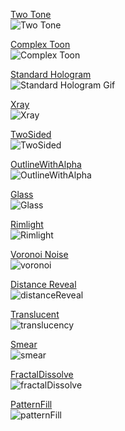 [Two Tone](Assets/_Shaders/AmplifyShaders/TwoTone.shader)\
![Two Tone](https://user-images.githubusercontent.com/30673142/65167810-25c07f00-d9f8-11e9-904e-2401a6812775.png)

[Complex Toon](Assets/_Shaders/AmplifyShaders/ComplexToon.shader)\
![Complex Toon](https://user-images.githubusercontent.com/30673142/65167846-32dd6e00-d9f8-11e9-8f29-7d310b0ce486.png)

[Standard Hologram](Assets/_Shaders/AmplifyShaders/StandardHologram.shader)\
![Standard Hologram Gif](https://user-images.githubusercontent.com/30673142/72476569-5f38a980-37a2-11ea-9423-9441d884b2e9.gif)

[Xray](Assets/_Shaders/AmplifyShaders/Xray.shader)\
![Xray](https://user-images.githubusercontent.com/30673142/65168706-eeeb6880-d9f9-11e9-9f1b-35f9a108510c.png)

[TwoSided](Assets/_Shaders/AmplifyShaders/TwoSided.shader)\
![TwoSided](https://user-images.githubusercontent.com/30673142/65354899-8ccf6680-dba5-11e9-997e-360cdbb0494a.png)

[OutlineWithAlpha](Assets/_Shaders/AmplifyShaders/OutlineWithAlpha.shader)\
![OutlineWithAlpha](https://user-images.githubusercontent.com/30673142/65354934-9b1d8280-dba5-11e9-85a2-926e3c333478.png)

[Glass](Assets/_Shaders/AmplifyShaders/Glass.shader)\
![Glass](https://user-images.githubusercontent.com/30673142/65645874-fbe5fa00-dfad-11e9-90fb-dff3d745eadc.png)

[Rimlight](Assets/_Shaders/AmplifyShaders/Rimlight.shader)\
![Rimlight](https://user-images.githubusercontent.com/30673142/65646528-30f34c00-dfb0-11e9-9ea3-e3287e5c24ba.png)

[Voronoi Noise](Assets/_Shaders/AmplifyShaders/Voronoi.shader)\
![voronoi](https://user-images.githubusercontent.com/30673142/72477208-dfabda00-37a3-11ea-8e7d-11ccd2b2cfd6.gif)

[Distance Reveal](Assets/_Shaders/AmplifyShaders/DistanceReveal.shader)\
![distanceReveal](https://user-images.githubusercontent.com/30673142/72477762-1f26f600-37a5-11ea-95f4-cb75d756827e.gif)

[Translucent](Assets/_Shaders/AmplifyShaders/Translucent.shader)\
![translucency](https://user-images.githubusercontent.com/30673142/72478375-b50f5080-37a6-11ea-8bac-16d40f77f6d3.gif)

[Smear](Assets/_Shaders/AmplifyShaders/SmearHologram.shader)\
![smear](https://user-images.githubusercontent.com/30673142/176448820-4694ff28-d9c1-4d35-bcff-5638cf142354.gif)

[FractalDissolve](Assets/_Shaders/AmplifyShaders/FractalDissolve.shader)\
![fractalDissolve](https://user-images.githubusercontent.com/30673142/176683065-c80f0f05-ed43-4855-a7ce-bbb09c8849de.gif)

[PatternFill](Assets/_Shaders/AmplifyShaders/PatternFill.shader)\
![patternFill](https://user-images.githubusercontent.com/30673142/176694123-0d36eb84-250e-491e-94b2-8256bc8ed448.gif)

